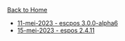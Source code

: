 [Back to Home](https://github.com/denitiawan/electron-react-boilerplate-printthermal/blob/main/README.md)

- [11-mei-2023 - escpos 3.0.0-alpha6](https://github.com/denitiawan/research-electron-react-boilerplate-printthermal/blob/main/research-logs/research-log-12052023.md)
- [15-mei-2023 - espos 2.4.11](https://github.com/denitiawan/research-electron-react-boilerplate-printthermal/blob/main/research-logs/research-log-15052023.md)



